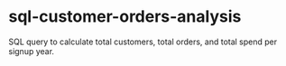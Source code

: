 # sql-customer-orders-analysis
SQL query to calculate total customers, total orders, and total spend per signup year.
